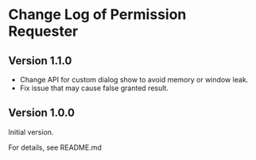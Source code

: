 # Change Log of Permission Requester

## Version 1.1.0

- Change API for custom dialog show to avoid memory or window leak.
- Fix issue that may cause false granted result.

## Version 1.0.0

Initial version.

For details, see README.md

